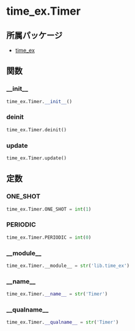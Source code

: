 # time_ex.Timer

## 所属パッケージ
- [time_ex](../../module/time_ex)

## 関数

### \_\_init\_\_
```python
time_ex.Timer.__init__()
```

### deinit
```python
time_ex.Timer.deinit()
```

### update
```python
time_ex.Timer.update()
```

## 定数

### ONE\_SHOT
```python
time_ex.Timer.ONE_SHOT = int(1)
```

### PERIODIC
```python
time_ex.Timer.PERIODIC = int(0)
```

### \_\_module\_\_
```python
time_ex.Timer.__module__ = str('lib.time_ex')
```

### \_\_name\_\_
```python
time_ex.Timer.__name__ = str('Timer')
```

### \_\_qualname\_\_
```python
time_ex.Timer.__qualname__ = str('Timer')
```
